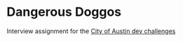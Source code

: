 # Dangerous Doggos

Interview assignment for the [City of Austin dev challenges](https://github.com/cityofaustin/coa-dev-challenges)
